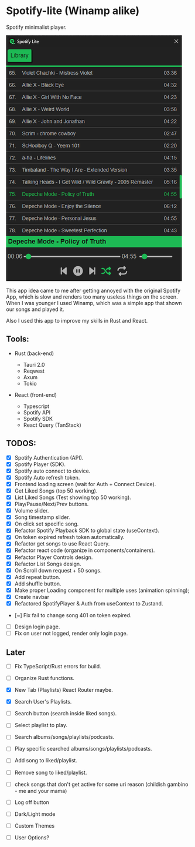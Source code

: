 # Spotify-lite (Winamp alike)

Spotify minimalist player.

![Spotify-lite](./spotify-lite.png)

This app idea came to me after getting annoyed with the original Spotify App, which is slow and renders too many useless things on the screen. When I was younger I used Winamp, which was a simple app that shown our songs and played it. 

Also I used this app to improve my skills in Rust and React. 

## Tools:
- Rust (back-end) 
    - Tauri 2.0
    - Reqwest
    - Axum
    - Tokio
 
- React (front-end)
    - Typescript
    - Spotify API
    - Spotify SDK
    - React Query (TanStack)

## TODOS:
- [x] Spotify Authentication (API).
- [x] Spotify Player (SDK).
- [x] Spotify auto connect to device.
- [x] Spotify Auto refresh token.
- [x] Frontend loading screen (wait for Auth + Connect Device).
- [x] Get Liked Songs (top 50 working).
- [x] List Liked Songs (Test showing top 50 working).
- [x] Play/Pause/Next/Prev buttons.
- [x] Volume slider.
- [x] Song timestamp slider.
- [x] On click set specific song.
- [x] Refactor Spotify Playback SDK to global state (useContext).
- [x] On token expired refresh token automatically.
- [x] Refactor get songs to use React Query.
- [x] Refactor react code (organize in components/containers).
- [x] Refactor Player Controls design.
- [x] Refactor List Songs design.
- [x] On Scroll down request + 50 songs.
- [x] Add repeat button.
- [x] Add shuffle button.
- [x] Make proper Loading component for multiple uses (animation spinning);
- [x] Create navbar
- [x] Refactored SpotifyPlayer & Auth from useContext to Zustand.
- [~] Fix fail to change song 401 on token expired.
- [ ] Design login page.
- [ ] Fix on user not logged, render only login page.

## Later
- [ ] Fix TypeScript/Rust errors for build.
- [ ] Organize Rust functions.
- [x] New Tab (Playlists) React Router maybe. 
- [x] Search User's Playlists.
- [ ] Search button (search inside liked songs).
- [ ] Select playlist to play.
- [ ] Search albums/songs/playlists/podcasts.
- [ ] Play specific searched albums/songs/playlists/podcasts.
- [ ] Add song to liked/playlist.
- [ ] Remove song to liked/playlist.
- [ ] check songs that don't get active for some uri reason (childish gambino - me and your mama)
- [ ] Log off button
- [ ] Dark/Light mode
- [ ] Custom Themes
- [ ] User Options?


